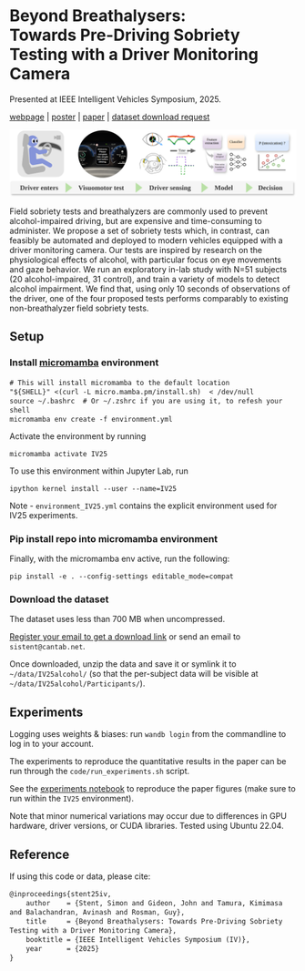 # Beyond Breathalysers: <br> Towards Pre-Driving Sobriety Testing with a Driver Monitoring Camera

Presented at IEEE Intelligent Vehicles Symposium, 2025.

[webpage](https://toyotaresearchinstitute.github.io/IV25-beyond-breathalysers/) | [poster](./docs/IV25stent_poster.pdf) | [paper](./docs/IV25stent.pdf) | [dataset download request](https://docs.google.com/forms/d/e/1FAIpQLScouxH8yrI5gPifoJYOUx8q0_PIgGXbwwXkH7jTHvMdIUfPog/viewform)

![Project overview](./docs/figures/overview.png)

Field sobriety tests and breathalyzers are commonly used to prevent alcohol-impaired driving, but are expensive and time-consuming to administer. We propose a set of sobriety tests which, in contrast, can feasibly be automated and deployed to modern vehicles equipped with a driver monitoring camera. Our tests are inspired by research on the physiological effects of alcohol, with particular focus on eye movements and gaze behavior. We run an exploratory in-lab study with N=51 subjects (20 alcohol-impaired, 31 control), and train a variety of models to detect alcohol impairment. We find that, using only 10 seconds of observations of the driver, one of the four proposed tests performs comparably to existing non-breathalyzer field sobriety tests.

## Setup

### Install [micromamba](https://mamba.readthedocs.io/en/latest/installation/micromamba-installation.html) environment

```
# This will install micromamba to the default location
"${SHELL}" <(curl -L micro.mamba.pm/install.sh)  < /dev/null
source ~/.bashrc  # Or ~/.zshrc if you are using it, to refesh your shell
micromamba env create -f environment.yml
```
Activate the environment by running
```
micromamba activate IV25
```
To use this environment within Jupyter Lab, run
```
ipython kernel install --user --name=IV25
```
Note - `environment_IV25.yml` contains the explicit environment used for IV25 experiments.

### Pip install repo into micromamba environment

Finally, with the micromamba env active, run the following:
```
pip install -e . --config-settings editable_mode=compat
```

### Download the dataset

The dataset uses less than 700 MB when uncompressed.

[Register your email to get a download link](https://docs.google.com/forms/d/e/1FAIpQLScouxH8yrI5gPifoJYOUx8q0_PIgGXbwwXkH7jTHvMdIUfPog/viewform)
or send an email to `sistent@cantab.net`.

Once downloaded, unzip the data and save it or symlink it to `~/data/IV25alcohol/` (so that the per-subject data will be visible at `~/data/IV25alcohol/Participants/`).

## Experiments

Logging uses weights & biases: run `wandb login` from the commandline to log in to your account.

The experiments to reproduce the quantitative results in the paper can be run through the `code/run_experiments.sh` script.

See the [experiments notebook](code/experiments.ipynb) to reproduce the paper figures (make sure to run within the `IV25` environment).

Note that minor numerical variations may occur due to differences in GPU hardware, driver versions, or CUDA libraries.
Tested using Ubuntu 22.04.

## Reference

If using this code or data, please cite:
```
@inproceedings{stent25iv,
    author    = {Stent, Simon and Gideon, John and Tamura, Kimimasa and Balachandran, Avinash and Rosman, Guy},
    title     = {Beyond Breathalysers: Towards Pre-Driving Sobriety Testing with a Driver Monitoring Camera},
    booktitle = {IEEE Intelligent Vehicles Symposium (IV)},
    year      = {2025}
}
```